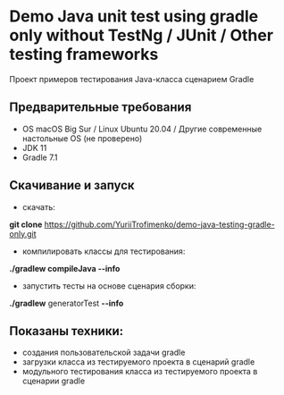 # Demo Java unit test using gradle only without TestNg / JUnit / Other testing frameworks
Проект примеров тестирования Java-класса сценарием Gradle
## Предварительные требования
- OS macOS Big Sur / Linux Ubuntu 20.04 / Другие современные настольные OS (не проверено)
- JDK 11
- Gradle 7.1
## Скачивание и запуск
- скачать:

**git clone** https://github.com/YuriiTrofimenko/demo-java-testing-gradle-only.git

- компилировать классы для тестирования:

**./gradlew compileJava --info**

- запустить тесты на основе сценария сборки:

**./gradlew** generatorTest **--info**

## Показаны техники:
- создания пользовательской задачи gradle
- загрузки класса из тестируемого проекта в сценарий gradle
- модульного тестирования класса из тестируемого проекта в сценарии gradle